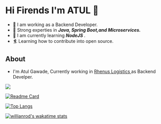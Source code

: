 <h1>Hi Firends I'm ATUL 👋 </h1>

- 🌱 I am working as a Backend Developer.
- 🌱 Strong experties in *<b>Java, Spring Boot,and Microservices.</b>*
- 👀 I am currently learning *<b> NodeJS </b>*.
- 🏄‍ Learning how to contribute into open source.

## About
- I'm Atul Gawade, Currently working in <a href ="https://www.rhenus.group/in/en/">Rhenus Logistics </a> as Backend Develper.





<img 
   src="https://github-readme-stats.vercel.app/api?username=gawadeatul&show_icons=true&theme=merko"
/>

[![Readme Card](https://github-readme-stats.vercel.app/api/pin/?username=gawadeatul&repo=springboot-microservices)](https://github.com/gawadeatul/springboot-microservices)


[![Top Langs](https://github-readme-stats.vercel.app/api/top-langs/?username=gawadeatul&layout=compact)](https://github.com/gawadeatul/springboot-microservices)

[![willianrod's wakatime stats](https://github-readme-stats.vercel.app/api/wakatime?username=willianrod)](https://github.com/gawadeatul/github-readme-stats)

<!--START_SECTION:activity-->


<!---
gawadeatul/gawadeatul is a ✨ special ✨ repository because its `README.md` (this file) appears on your GitHub profile.
You can click the Preview link to take a look at your changes.
--->
